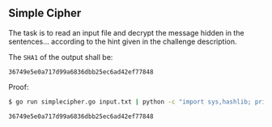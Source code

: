 ## Simple Cipher

The task is to read an input file and decrypt the message hidden in the sentences... according to the hint given in the challenge description.

The `SHA1` of the output shall be:
```
36749e5e0a717d99a6836dbb25ec6ad42ef77848
```

Proof:

```bash
$ go run simplecipher.go input.txt | python -c "import sys,hashlib; print(hashlib.sha1(sys.stdin.read().strip()).hexdigest())"

36749e5e0a717d99a6836dbb25ec6ad42ef77848
```
